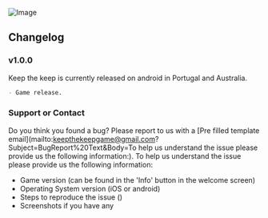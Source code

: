 ![Image](https://drive.google.com/file/d/1k1XfyCoH4iK6ESZfqun0SH4UWojbD9UK/view)

## Changelog

### v1.0.0

Keep the keep is currently released on android in Portugal and Australia.

```markdown
- Game release.
```

### Support or Contact

Do you think you found a bug? Please report to us with a [Pre filled template email](mailto:keepthekeepgame@gmail.com?Subject=BugReport%20Text&Body=To help us understand the issue please provide us the following information:).
To help us understand the issue please provide us the following information:
- Game version (can be found in the 'Info' button in the welcome screen)
- Operating System version (iOS or android)
- Steps to reproduce the issue ()
- Screenshots if you have any
